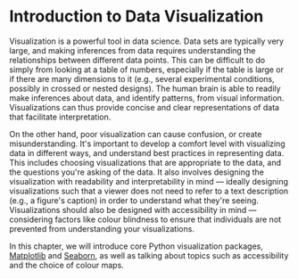 # Introduction to Data Visualization

Visualization is a powerful tool in data science. Data sets are typically very large, and making inferences from data requires understanding the relationships between different data points. This can be difficult to do simply from looking at a table of numbers, especially if the table is large or if there are many dimensions to it (e.g., several experimental conditions, possibly in crossed or nested designs). The human brain is able to readily make inferences about data, and identify patterns, from visual information. Visualizations can thus provide concise and clear representations of data that facilitate interpretation.

On the other hand, poor visualization can cause confusion, or create misunderstanding. It's important to develop a comfort level with visualizing data in different ways, and understand best practices in representing data. This includes choosing visualizations that are appropriate to the data, and the questions you're asking of the data. It also involves designing the visualization with readability and interpretability in mind — ideally designing visualizations such that a viewer does not need to refer to a text description (e.g., a figure's caption) in order to understand what they're seeing. Visualizations should also be designed with accessibility in mind — considering factors like colour blindness to ensure that individuals are not prevented from understanding your visualizations.

In this chapter, we will introduce core Python visualization packages, [Matplotlib](https://matplotlib.org/) and [Seaborn](https://seaborn.pydata.org), as well as talking about topics such as accessibility and the choice of colour maps. 
